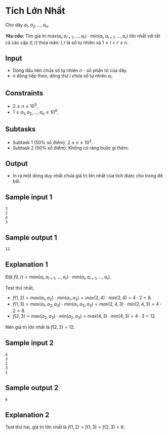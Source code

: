 # Tích Lớn Nhất

Cho dãy $a_1, a_2, \ldots, a_n$.

***Yêu cầu:*** Tìm giá trị $max(a_l, a_{l + 1}, \ldots, a_r) \cdot min(a_l, a_{l + 1}, \ldots, a_r)$ lớn nhất với tất cả các cặp $(l, r)$ thỏa mãn: $l,r$ là số tự nhiên và $1 \le l < r \le n$.

## Input

- Dòng đầu tiên chứa số tự nhiên $n$ - số phần tử của dãy.
- $n$ dòng tiếp theo, dòng thứ $i$ chứa số tự nhiên $a_i$.

## Constraints

- $2 \le n \le 10^5$.
- $1 \le a_1, a_2, \ldots, a_n \le 10^6$.

## Subtasks

- Subtask $1$ ($50\%$ số điểm): $2 \le n \le 10^3$.
- Subtask $2$ ($50\%$ số điểm): Không có ràng buộc gì thêm.

## Output

- In ra một dòng duy nhất chứa giá trị lớn nhất của tích được cho trong đề bài.

## Sample input 1

```
3
2
4
3
```

## Sample output 1

```
12
```

## Explanation 1

Đặt $f(l, r) = max(a_l, a_{l + 1}, \ldots, a_r) \cdot min(a_l, a_{l + 1}, \ldots, a_r)$.

Test thứ nhất,

- $f(1, 2) = max(a_1, a_2) \cdot min(a_1, a_2) = max(2, 4) \cdot min(2, 4) = 4 \cdot 2 = 8$.
- $f(1, 3) = max(a_1, a_2, a_3) \cdot min(a_1, a_2, a_3) = max(2, 4, 3) \cdot min(2, 4, 3) = 4 \cdot 2 = 8$.
- $f(2, 3) = max(a_2, a_3) \cdot min(a_2, a_3) = max(4, 3) \cdot min(4, 3) = 4 \cdot 3 = 12$.

Nên giá trị lớn nhất là $f(2,3) = 12$.

## Sample input 2

```
4
3
2
3
1
```

## Sample output 2

```
6
```

## Explanation 2

Test thứ hai, giá trị lớn nhất là $f(1,2) = f(1,3) = f(2,3) = 6$.
